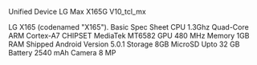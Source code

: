 Unified Device LG Max X165G V10_tcl_mx

LG X165         (codenamed "X165").
Basic 	Spec Sheet
CPU 	1.3Ghz Quad-Core ARM Cortex-A7
CHIPSET 	MediaTek MT6582
GPU 	480 MHz
Memory 	1GB RAM
Shipped Android Version 	5.0.1
Storage 	8GB
MicroSD 	Upto 32 GB
Battery 	2540 mAh
Camera 	8 MP



